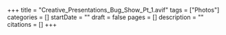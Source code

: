+++
title = "Creative_Presentations_Bug_Show_Pt_1.avif"
tags = ["Photos"]
categories = []
startDate = ""
draft = false
pages = []
description = ""
citations = []
+++
